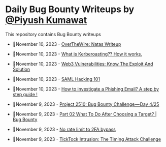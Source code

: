 # Daily Bug Bounty Writeups by [@Piyush Kumawat](https://twitter.com/piyush_supiy) 
This repository contains Bug Bounty writeups

<!-- BLOG-POST-LIST:START -->
 - 💯November 10, 2023 - [OverTheWire: Natas Writeup](https://dollarboysushil.medium.com/overthewire-natas-writeup-93fc14897794?source=rss------bug_bounty-5) 

 - 💯November 10, 2023 - [What is Kerberoasting?? How it works.](https://medium.com/@paritoshblogs/what-is-kerberoasting-how-it-works-f9f773246455?source=rss------bug_bounty-5) 

 - 💯November 10, 2023 - [Web3 Vulnerabilities: Know The Exploit And Solution](https://medium.com/@vinaysati/web3-vulnerabilities-know-the-exploit-and-solution-650da589bcbb?source=rss------bug_bounty-5) 

 - 💯November 10, 2023 - [SAML Hacking 101](https://medium.com/@ty.anderson.3/saml-hacking-101-fd669d23a679?source=rss------bug_bounty-5) 

 - 💯November 10, 2023 - [How to investigate a Phishing Email? A step by step guide !](https://medium.com/@paritoshblogs/how-to-investigate-a-phishing-email-a-step-by-step-guide-82b7976661cd?source=rss------bug_bounty-5) 

 - 💯November 9, 2023 - [Project 2510: Bug Bounty Challenge — Day 4/25](https://wallotry.medium.com/project-2510-bug-bounty-challenge-day-4-25-fdb362c38e1e?source=rss------bug_bounty-5) 

 - 💯November 9, 2023 - [Part 02 What To Do After Choosing a Target? | Bug Bounty](https://medium.com/@omarora1603/part-02-what-to-do-after-choosing-a-target-bug-bounty-eb8d73ee73ee?source=rss------bug_bounty-5) 

 - 💯November 9, 2023 - [No rate limit to 2FA bypass](https://medium.com/@bug.hun3r/no-rate-limit-to-2fa-bypass-1d7ad12a86f0?source=rss------bug_bounty-5) 

 - 💯November 9, 2023 - [TickTock Intrusion: The Timing Attack Challenge](https://medium.com/@josh.beck2006/ticktock-intrusion-the-timing-attack-challenge-e031e7dce7da?source=rss------bug_bounty-5) 
<!-- BLOG-POST-LIST:END -->
